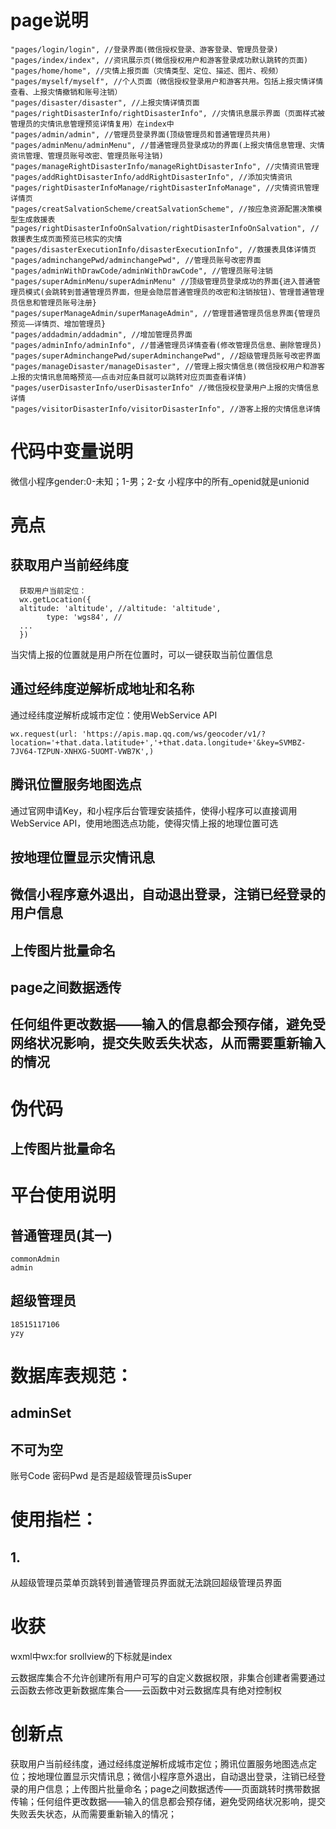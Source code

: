 # page说明  
    "pages/login/login", //登录界面(微信授权登录、游客登录、管理员登录)
    "pages/index/index", //资讯展示页(微信授权用户和游客登录成功默认跳转的页面)
    "pages/home/home", //灾情上报页面（灾情类型、定位、描述、图片、视频）
    "pages/myself/myself", //个人页面（微信授权登录用户和游客共用。包括上报灾情详情查看、上报灾情撤销和账号注销）
    "pages/disaster/disaster", //上报灾情详情页面
    "pages/rightDisasterInfo/rightDisasterInfo", //灾情讯息展示界面（页面样式被管理员的灾情讯息管理预览详情复用）在index中
    "pages/admin/admin", //管理员登录界面(顶级管理员和普通管理员共用)
    "pages/adminMenu/adminMenu", //普通管理员登录成功的界面(上报灾情信息管理、灾情资讯管理、管理员账号改密、管理员账号注销)
    "pages/manageRightDisasterInfo/manageRightDisasterInfo", //灾情资讯管理
    "pages/addRightDisasterInfo/addRightDisasterInfo", //添加灾情资讯
    "pages/rightDisasterInfoManage/rightDisasterInfoManage", //灾情资讯管理详情页
    "pages/creatSalvationScheme/creatSalvationScheme", //按应急资源配置决策模型生成救援表
    "pages/rightDisasterInfoOnSalvation/rightDisasterInfoOnSalvation", //救援表生成页面预览已核实的灾情
    "pages/disasterExecutionInfo/disasterExecutionInfo", //救援表具体详情页
    "pages/adminchangePwd/adminchangePwd", //管理员账号改密界面
    "pages/adminWithDrawCode/adminWithDrawCode", //管理员账号注销
    "pages/superAdminMenu/superAdminMenu" //顶级管理员登录成功的界面{进入普通管理员模式(会跳转到普通管理员界面，但是会隐层普通管理员的改密和注销按钮)、管理普通管理员信息和管理员账号注册}
    "pages/superManageAdmin/superManageAdmin", //管理普通管理员信息界面{管理员预览——详情页、增加管理员}
    "pages/addadmin/addadmin", //增加管理员界面
    "pages/adminInfo/adminInfo", //普通管理员详情查看(修改管理员信息、删除管理员)
    "pages/superAdminchangePwd/superAdminchangePwd", //超级管理员账号改密界面
    "pages/manageDisaster/manageDisaster", //管理上报灾情信息(微信授权用户和游客上报的灾情讯息简略预览——点击对应条目就可以跳转对应页面查看详情)
    "pages/userDisasterInfo/userDisasterInfo" //微信授权登录用户上报的灾情信息详情
    "pages/visitorDisasterInfo/visitorDisasterInfo", //游客上报的灾情信息详情
# 代码中变量说明

  微信小程序gender:0-未知；1-男；2-女
  小程序中的所有_openid就是unionid

# 亮点

## 获取用户当前经纬度

```
  获取用户当前定位：
  wx.getLocation({
  altitude: 'altitude', //altitude: 'altitude',
        type: 'wgs84', //
  ...
  })
```
当灾情上报的位置就是用户所在位置时，可以一键获取当前位置信息

## 通过经纬度逆解析成地址和名称

  通过经纬度逆解析成城市定位：使用WebService API

  ```
  wx.request(url: 'https://apis.map.qq.com/ws/geocoder/v1/?location='+that.data.latitude+','+that.data.longitude+'&key=SVMBZ-7JV64-TZPUN-XNHXG-5UOMT-VWB7K',)
  ```

## 腾讯位置服务地图选点

通过官网申请Key，和小程序后台管理安装插件，使得小程序可以直接调用WebService API，使用地图选点功能，使得灾情上报的地理位置可选

## 按地理位置显示灾情讯息

## 微信小程序意外退出，自动退出登录，注销已经登录的用户信息

## 上传图片批量命名

## page之间数据透传

## 任何组件更改数据——输入的信息都会预存储，避免受网络状况影响，提交失败丢失状态，从而需要重新输入的情况


# 伪代码

## 上传图片批量命名

## 

# 平台使用说明

## 普通管理员(其一)

```
commonAdmin
admin
```

## 超级管理员

```
18515117106
yzy
```

# 数据库表规范：

## adminSet

## 不可为空

账号Code
密码Pwd
是否是超级管理员isSuper

# 使用指栏：

## 1.

从超级管理员菜单页跳转到普通管理员界面就无法跳回超级管理员界面


# 收获

wxml中wx:for srollview的下标就是index

云数据库集合不允许创建所有用户可写的自定义数据权限，非集合创建者需要通过云函数去修改更新数据库集合——云函数中对云数据库具有绝对控制权




# 创新点

获取用户当前经纬度，通过经纬度逆解析成城市定位；腾讯位置服务地图选点定位；按地理位置显示灾情讯息；微信小程序意外退出，自动退出登录，注销已经登录的用户信息；上传图片批量命名；page之间数据透传——页面跳转时携带数据传输；任何组件更改数据——输入的信息都会预存储，避免受网络状况影响，提交失败丢失状态，从而需要重新输入的情况；